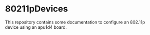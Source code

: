 # 80211pDevices
This repository contains some documentation to configure an 802.11p device using an apu1d4 board.
